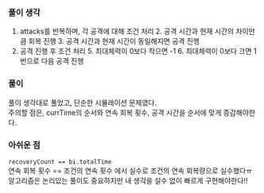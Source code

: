 
### 풀이 생각
1. attacks를 반복하며, 각 공격에 대해 조건 처리
   2. 공격 시간과 현재 시간의 차이만큼 회복 진행
   3. 공격 시간과 현재 시간이 동일해지면 공격 진행
4. 공격 진행 후 조건 처리
   5. 최대체력이 0보다 작으면 -1
   6. 최대체력이 0보다 크면 1번으로 다음 공격 진행

### 풀이
풀이 생각대로 풀었고, 단순한 시뮬레이션 문제였다.  
주의할 점은, currTime의 순서와 연속 회복 횟수, 공격 시간을 순서에 맞게 증감해야한다.

### 아쉬운 점
`recoveryCount == bi.totalTime`  
연속 회복 횟수 == 조건의 연속 횟수  에서 실수로 조건의 연속 회복량으로 실수했다ㅠ  
알고리즘은 논리있는 풀이도 중요하지만 내 생각을 실수 없이 빠르게 구현해야한다!!



